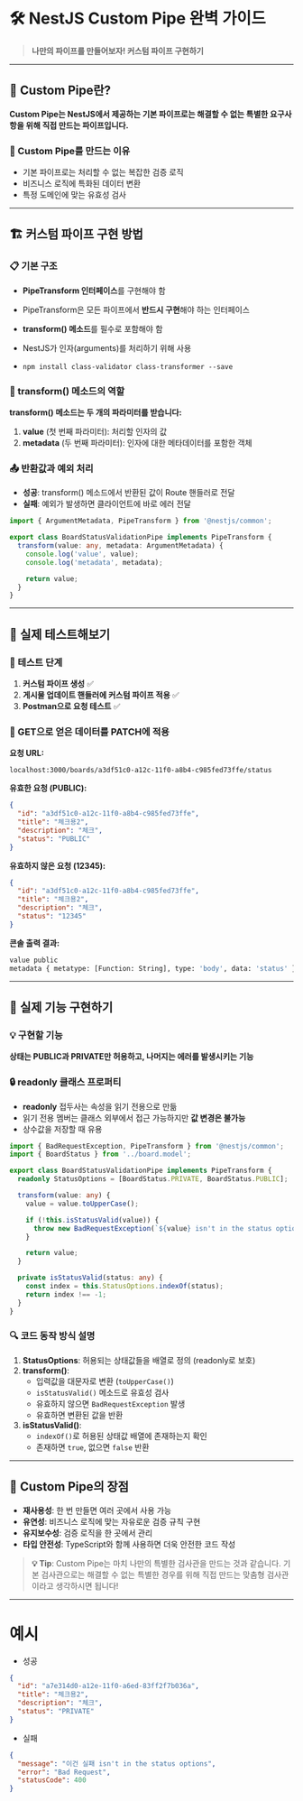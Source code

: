 # 🛠️ NestJS Custom Pipe 완벽 가이드

> **나만의 파이프를 만들어보자! 커스텀 파이프 구현하기**

---

## 🤔 Custom Pipe란?

**Custom Pipe는 NestJS에서 제공하는 기본 파이프로는 해결할 수 없는 특별한 요구사항을 위해 직접 만드는 파이프입니다.**

### 🎯 Custom Pipe를 만드는 이유

- 기본 파이프로는 처리할 수 없는 복잡한 검증 로직
- 비즈니스 로직에 특화된 데이터 변환
- 특정 도메인에 맞는 유효성 검사

---

## 🏗️ 커스텀 파이프 구현 방법

### 📋 기본 구조

- **PipeTransform 인터페이스**를 구현해야 함
- PipeTransform은 모든 파이프에서 **반드시 구현**해야 하는 인터페이스
- **transform() 메소드**를 필수로 포함해야 함
- NestJS가 인자(arguments)를 처리하기 위해 사용

- `npm install class-validator class-transformer --save`


### 🔧 transform() 메소드의 역할

**transform() 메소드는 두 개의 파라미터를 받습니다:**

1. **value** (첫 번째 파라미터): 처리할 인자의 값
2. **metadata** (두 번째 파라미터): 인자에 대한 메타데이터를 포함한 객체

### 📤 반환값과 예외 처리

- **성공**: transform() 메소드에서 반환된 값이 Route 핸들러로 전달
- **실패**: 예외가 발생하면 클라이언트에 바로 에러 전달

```ts
import { ArgumentMetadata, PipeTransform } from '@nestjs/common';

export class BoardStatusValidationPipe implements PipeTransform {
  transform(value: any, metadata: ArgumentMetadata) {
    console.log('value', value);
    console.log('metadata', metadata);

    return value;
  }
}
```

---

## 🧪 실제 테스트해보기

### 📝 테스트 단계

1. **커스텀 파이프 생성** ✅
2. **게시물 업데이트 핸들러에 커스텀 파이프 적용** ✅
3. **Postman으로 요청 테스트** ✅

### 🔄 GET으로 얻은 데이터를 PATCH에 적용

**요청 URL:**

```
localhost:3000/boards/a3df51c0-a12c-11f0-a8b4-c985fed73ffe/status
```

**유효한 요청 (PUBLIC):**

```json
{
  "id": "a3df51c0-a12c-11f0-a8b4-c985fed73ffe",
  "title": "체크용2",
  "description": "체크",
  "status": "PUBLIC"
}
```

**유효하지 않은 요청 (12345):**

```json
{
  "id": "a3df51c0-a12c-11f0-a8b4-c985fed73ffe",
  "title": "체크용2",
  "description": "체크",
  "status": "12345"
}
```

**콘솔 출력 결과:**

```bash
value public
metadata { metatype: [Function: String], type: 'body', data: 'status' }
```

---

## 🎯 실제 기능 구현하기

### 💡 구현할 기능

**상태는 PUBLIC과 PRIVATE만 허용하고, 나머지는 에러를 발생시키는 기능**

### 🔒 readonly 클래스 프로퍼티

- **readonly** 접두사는 속성을 읽기 전용으로 만듦
- 읽기 전용 멤버는 클래스 외부에서 접근 가능하지만 **값 변경은 불가능**
- 상수값을 저장할 때 유용

```ts
import { BadRequestException, PipeTransform } from '@nestjs/common';
import { BoardStatus } from '../board.model';

export class BoardStatusValidationPipe implements PipeTransform {
  readonly StatusOptions = [BoardStatus.PRIVATE, BoardStatus.PUBLIC];

  transform(value: any) {
    value = value.toUpperCase();

    if (!this.isStatusValid(value)) {
      throw new BadRequestException(`${value} isn't in the status options`);
    }

    return value;
  }

  private isStatusValid(status: any) {
    const index = this.StatusOptions.indexOf(status);
    return index !== -1;
  }
}
```

### 🔍 코드 동작 방식 설명

1. **StatusOptions**: 허용되는 상태값들을 배열로 정의 (readonly로 보호)
2. **transform()**:
   - 입력값을 대문자로 변환 (`toUpperCase()`)
   - `isStatusValid()` 메소드로 유효성 검사
   - 유효하지 않으면 `BadRequestException` 발생
   - 유효하면 변환된 값을 반환
3. **isStatusValid()**:
   - `indexOf()`로 허용된 상태값 배열에 존재하는지 확인
   - 존재하면 `true`, 없으면 `false` 반환

---

## 🎉 Custom Pipe의 장점

- **재사용성**: 한 번 만들면 여러 곳에서 사용 가능
- **유연성**: 비즈니스 로직에 맞는 자유로운 검증 규칙 구현
- **유지보수성**: 검증 로직을 한 곳에서 관리
- **타입 안전성**: TypeScript와 함께 사용하면 더욱 안전한 코드 작성

> **💡 Tip**: Custom Pipe는 마치 나만의 특별한 검사관을 만드는 것과 같습니다. 기본 검사관으로는 해결할 수 없는 특별한 경우를 위해 직접 만드는 맞춤형 검사관이라고 생각하시면 됩니다!

---

# 예시

- 성공

```json
{
  "id": "a7e314d0-a12e-11f0-a6ed-83ff2f7b036a",
  "title": "체크용2",
  "description": "체크",
  "status": "PRIVATE"
}
```

- 실패

```json
{
  "message": "이건 실패 isn't in the status options",
  "error": "Bad Request",
  "statusCode": 400
}
```
